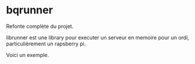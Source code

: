 # bqrunner

Refonte complète du projet.

librunner est une library pour executer un serveur en memoire pour un ordi, particulièrement un rapsberry pi.

Voici un exemple.

